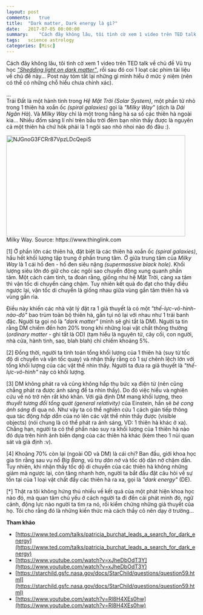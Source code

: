 ```yaml
---
layout: post
comments:   true
title:  "Dark matter, Dark energy là gì?"
date:   2017-07-05 00:00:00
summary:    "Cách đây không lâu, tôi tình cờ xem 1 video trên TED talk về chủ đề Vũ trụ học \"Shedding light on dark matter\", rồi sau đó coi 1 loạt các phim tài liệu về chủ đề này... Post này tóm tắt lại những gì mình hiểu ở mức ý niệm (nên có thể có những chỗ hiểu chưa chính xác)"
tags:	science astrology
categories: [Misc]
---
```


Cách đây không lâu, tôi tình cờ xem 1 video trên TED talk về chủ đề Vũ trụ học *["Shedding light on dark matter"](https://www.ted.com/talks/patricia_burchat_leads_a_search_for_dark_energy)*, rồi sau đó coi 1 loạt các phim tài liệu về chủ đề này... Post này tóm tắt lại những gì mình hiểu ở mức ý niệm (nên có thể có những chỗ hiểu chưa chính xác).

<!--more-->
...<br>
Trái Đất là một hành tinh trong *Hệ Mặt Trời (Solar System)*, một phần tử nhỏ trong 1 thiên hà xoắn ốc *(spiral galaxies)* gọi là *"Milky Way"* (dịch là *Dải Ngân Hà*). Và *Milky Way* chỉ là một trong hằng hà sa số các thiên hà ngoài kia... Nhiều đốm sáng lí nhí trên bầu trời đêm bạn nhìn thấy được là nguyên cả một thiên hà chứ hỏk phải là 1 ngôi sao nhỏ nhoi nào đó đâu :).

<img src="https://thuyentrinh.files.wordpress.com/2017/05/njgnog3fcrr87vpzldcqepis1.jpeg?w=600" alt="NJGnoG3FCRr87VpzLDcQepiS" width="472" height="266"/> 
<figcaption>Milky Way. Source: https://www.thinglink.com</figcaption>


[1] Ở phần lớn các thiên hà, đặt biệt là các thiên hà xoắn ốc *(spiral galaxies)*, hầu hết khối lượng tập trung ở phần trung tâm. Ở giữa trung tâm của *Milky Way* là 1 cái hố đen - hố đen siêu nặng *(supermassive black hole)*. Khối lượng siêu lớn đó giữ cho các ngôi sao chuyển động xung quanh phần tâm. Một cách cảm tính, ta đoán rằng, giống như hệ Mặt Trời, càng xa tâm thì vận tốc di chuyển càng chậm. Tuy nhiên kết quả đo đạt cho thấy điều ngược lại, vận tốc di chuyển là giống nhau giữa vùng gần tâm thiên hà và vùng gần rìa.

Điều này khiến các nhà vật lý đặt ra 1 giả thuyết là có một *"thế-lực-vô-hình-nào-đó"* bao trùm toàn bộ thiên hà, gắn tụi nó lại với nhau như 1 trái banh đặc. Người ta gọi nó là *"dark matter"* (mình sẽ ghi tắt là DM). Người ta tin rằng DM chiếm đến hơn 20% trong khi những loại vật chất thông thường (*ordinary matter* - ghi tắt là OD) (tạm hiểu là nguyên tử, cây cối, con người, nhà cửa, hành tinh, sao, blah blah) chỉ chiếm khoảng 5%.

[2] Đồng thời, người ta tính toán tổng khối lượng của 1 thiên hà (suy từ tốc độ di chuyển và vận tốc quay) và nhận thấy rằng có 1 sự chênh lệch lớn với tổng khối lượng của các vật thể nhìn thấy. Người ta đưa ra giả thuyết là *"thế-lực-vô-hình"* này có khối lượng.

[3] DM không phát ra và cũng không hấp thụ bức xạ điện từ (nên cũng chẳng phát ra được ánh sáng để ta nhìn thấy). Do đó việc hiểu và nghiên cứu về nó trở nên rất khó khăn. Với giả định DM mang khối lượng, theo *thuyết tương đối tổng quát (general relativity)* của Einstein, hắn sẽ *bẻ cong ánh sáng* đi qua nó. Như vậy ta có thể nghiên cứu 1 cách gián tiếp thông qua tác động *hấp dẫn* của nó lên các vật thể nhìn thấy được (visible objects) (nói chung là có thể phát ra ánh sáng, VD: 1 thiên hà khác ở xa). Chẳng hạn, người ta có thể phần nào suy ra khối lượng của 1 thiên hà nào đó dựa trên hình ảnh biến dạng của các thiên hà khác (kèm theo 1 nùi quan sát và giả định :v).

[4] Khoảng 70% còn lại (ngoài OD và DM) là cái chi? Ban đầu, giới khoa học gia tin rằng sau vụ nổ *Big Bang*, vũ trụ *dãn nở* và tốc dộ dãn nở chậm dần. Tuy nhiên, khi nhận thấy tốc dộ di chuyển của các thiên hà không những giảm mà ngược lại, còn tăng nhanh hơn, người ta bắt đầu đặt câu hỏi về sự tồn tại của 1 loại vật chất đẩy các thiên hà ra xa, gọi là *"dark energy"* (DE).

[*] Thật ra tôi không hứng thú nhiều về kết quả của một phát hiện khoa học nào đó, mà quan tâm chủ yếu ở cách người ta đi đến cái phát minh đó, ngữ cảnh, động lực nào người ta tìm ra nó, rồi kiểm chứng những giả thuyết của họ. Tôi cho rằng đó là những kiến thức mà cách thầy cô nên dạy ở trường...
<div></div>

**Tham khảo**

- [https://www.ted.com/talks/patricia_burchat_leads_a_search_for_dark_energy](https://www.ted.com/talks/patricia_burchat_leads_a_search_for_dark_energy)<br>
- [https://www.youtube.com/watch?v=xJheDbOdT3Y](https://www.youtube.com/watch?v=xJheDbOdT3Y)<br>
- [https://starchild.gsfc.nasa.gov/docs/StarChild/questions/question59.html](https://starchild.gsfc.nasa.gov/docs/StarChild/questions/question59.html)<br>
- [https://www.youtube.com/watch?v=Rl8H4XEs0hw](https://www.youtube.com/watch?v=Rl8H4XEs0hw)<br>
